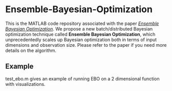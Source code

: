 # Ensemble-Bayesian-Optimization
This is the MATLAB code repository associated with the paper [_Ensemble Bayesian Optimization_](https://arxiv.org/pdf/1706.01445.pdf). We propose a new batch/distributed Bayesian optimization technique called **Ensemble Bayesian Optimization**, which unprecedentedly scales up Bayesian optimization both in terms of input dimensions and observation size. Please refer to the paper if you need more details on the algorithm.

## Example
test_ebo.m gives an example of running EBO on a 2 dimensional function with visualizations. 
